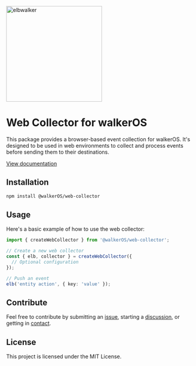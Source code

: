 <p align="left">
  <a href="https://elbwalker.com">
    <img title="elbwalker" src='https://www.elbwalker.com/img/elbwalker_logo.png' width="256px"/>
  </a>
</p>

# Web Collector for walkerOS

This package provides a browser-based event collection for walkerOS. It's
designed to be used in web environments to collect and process events before
sending them to their destinations.

[View documentation](https://www.elbwalker.com/docs/collectors/web/)

## Installation

```sh
npm install @walkerOS/web-collector
```

## Usage

Here's a basic example of how to use the web collector:

```typescript
import { createWebCollector } from '@walkerOS/web-collector';

// Create a new web collector
const { elb, collector } = createWebCollector({
  // Optional configuration
});

// Push an event
elb('entity action', { key: 'value' });
```

## Contribute

Feel free to contribute by submitting an
[issue](https://github.com/elbwalker/walkerOS/issues), starting a
[discussion](https://github.com/elbwalker/walkerOS/discussions), or getting in
[contact](https://calendly.com/elb-alexander/30min).

## License

This project is licensed under the MIT License.

